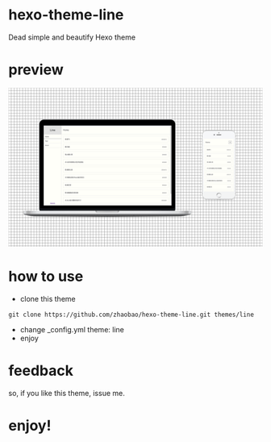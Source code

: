 # hexo-theme-line
Dead simple and beautify Hexo theme

# preview
![img](ad.png)

# how to use
- clone this theme
```
git clone https://github.com/zhaobao/hexo-theme-line.git themes/line
```
- change _config.yml theme: line
- enjoy

# feedback
so, if you like this theme, issue me.

# enjoy!


